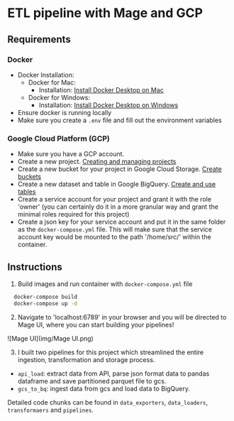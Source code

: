 # ETL pipeline with Mage and GCP

## Requirements

### Docker

- Docker Installation:
    - Docker for Mac: 
        - Installation: [Install Docker Desktop on Mac](https://docs.docker.com/desktop/install/mac-install/)
    - Docker for Windows: 
        - Installation: [Install Docker Desktop on Windows](https://docs.docker.com/desktop/install/windows-install/)
- Ensure docker is running locally
- Make sure you create a `.env` file and fill out the environment variables

### Google Cloud Platform (GCP)

- Make sure you have a GCP account.
- Create a new project. [Creating and managing projects](https://cloud.google.com/resource-manager/docs/creating-managing-projects)
- Create a new bucket for your project in Google Cloud Storage. [Create buckets](https://cloud.google.com/storage/docs/creating-buckets)
- Create a new dataset and table in Google BigQuery. [Create and use tables](https://cloud.google.com/bigquery/docs/tables)
- Create a service account for your project and grant it with the role 'owner' (you can certainly do it in a more granular way and grant the minimal roles required for this project)
- Create a json key for your service account and put it in the same folder as the ``docker-compose.yml`` file. This will make sure that the service account key would be mounted to the path '/home/src/' within the container. 

## Instructions

1. Build images and run container with ``docker-compose.yml`` file

```bash
  docker-compose build
  docker-compose up -d
```

2. Navigate to 'localhost:6789' in your browser and you will be directed to Mage UI, where you can start building your pipelines!

![Mage UI](img/Mage UI.png)

3. I built two pipelines for this project which streamlined the entire ingestion, transformation and storage process.

- `api_load`: extract data from API, parse json format data to pandas dataframe and save partitioned parquet file to gcs. 
- `gcs_to_bq`:  ingest data from gcs and load data to BigQuery.

Detailed code chunks can be found in `data_exporters`, `data_loaders`, `transformaers` and `pipelines`.
